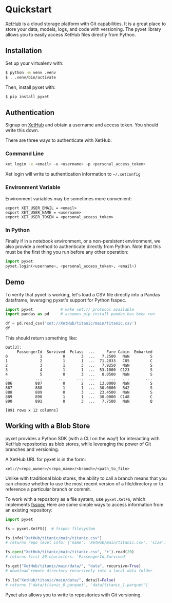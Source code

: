 # Quickstart

[XetHub](https://xethub.com/) is a cloud storage platform with Git capabilities. It is a great place to store your data,
models,
logs, and code with versioning. The pyxet library allows you to easily access XetHub files directly from Python.

## Installation
Set up your virtualenv with:

```sh
$ python -m venv .venv
$ . .venv/bin/activate
```

Then, install pyxet with:

```sh
$ pip install pyxet
```

## Authentication

Signup on [XetHub](https://xethub.com/user/sign_up) and obtain
a username and access token. You should write this down.

There are three ways to authenticate with XetHub:

### Command Line

```bash
xet login -e <email> -u <username> -p <personal_access_token>
```
Xet login will write to authentication information to `~/.xetconfig`

### Environment Variable
Environment variables may be sometimes more convenient:
```
export XET_USER_EMAIL = <email>
export XET_USER_NAME = <username>
export XET_USER_TOKEN = <personal_access_token>
```

### In Python
Finally if in a notebook environment, or a non-persistent environment, 
we also provide a method to authenticate directly from Python. Note that
this must be the first thing you run before any other operation:
```python
import pyxet
pyxet.login(<username>, <personal_access_token>, <email>)
```

## Demo

To verify that pyxet is working, let's load a CSV file directly into a Pandas dataframe, leveraging pyxet's support for
Python fsspec.

```python
import pyxet            # make xet:// protocol available
import pandas as pd     # assumes pip install pandas has been run

df = pd.read_csv('xet://XetHub/titanic/main/titanic.csv')
df
```

This should return something like:

```
Out[3]:
     PassengerId  Survived  Pclass  ...     Fare Cabin  Embarked
0              1         0       3  ...   7.2500   NaN         S
1              2         1       1  ...  71.2833   C85         C
2              3         1       3  ...   7.9250   NaN         S
3              4         1       1  ...  53.1000  C123         S
4              5         0       3  ...   8.0500   NaN         S
..           ...       ...     ...  ...      ...   ...       ...
886          887         0       2  ...  13.0000   NaN         S
887          888         1       1  ...  30.0000   B42         S
888          889         0       3  ...  23.4500   NaN         S
889          890         1       1  ...  30.0000  C148         C
890          891         0       3  ...   7.7500   NaN         Q

[891 rows x 12 columns]
```

## Working with a Blob Store

pyxet provides a Python SDK (with a CLI on the way!) for interacting with XetHub repositories as blob stores, while 
leveraging the power of Git branches and versioning.

A XetHub URL for pyxet is in the form:
```
xet://<repo_owner>/<repo_name>/<branch>/<path_to_file>
```

Unlike with traditional blob stores, the ability to call a branch means that you can choose whether to 
use the most recent version of a file/directory or to reference a particular branch or commit.

To work with a repository as a file system, use `pyxet.XetFS`, which implements [fsspec](https://filesystem-spec.readthedocs.io/en/latest/)
Here are some simple ways to access information from an existing repository:

```python
import pyxet

fs = pyxet.XetFS()  # fsspec filesystem

fs.info("XetHub/titanic/main/titanic.csv")  
# returns repo level info: {'name': 'XetHub/main/titanic.csv', 'size': 61194, 'type': 'file'}

fs.open("XetHub/titanic/main/titanic.csv", 'r').read(20)
# returns first 20 characters: 'PassengerId,Survived'

fs.get("XetHub/titanic/main/data/", "data", recursive=True)  
# download remote directory recursively into a local data folder

fs.ls("XetHub/titanic/main/data/", detail=False)  
# returns ['data/titanic_0.parquet', 'data/titanic_1.parquet']
```

Pyxet also allows you to write to repositories with Git versioning. 
